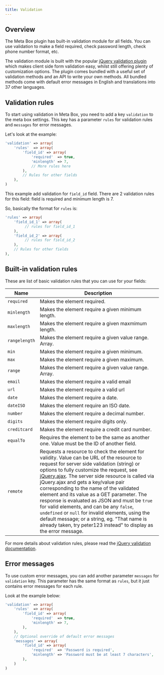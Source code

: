 ```yaml
---
title: Validation
---
```


## Overview

The Meta Box plugin has built-in validation module for all fields. You can use validation to make a field required, check password length, check phone number format, etc.

The validation module is built with the popular [jQuery validation plugin](https://jqueryvalidation.org/) which makes client side form validation easy, whilst still offering plenty of customization options. The plugin comes bundled with a useful set of validation methods and an API to write your own methods. All bundled methods come with default error messages in English and translations into 37 other languages.

## Validation rules

To start using validation in Meta Box, you need to add a key `validation` to the meta box settings. This key has a parameter `rules` for validation rules and `messages` for error messages.

Let's look at the example:

```php
'validation' => array(
    'rules'  => array(
        'field_id' => array(
            'required'  => true,
            'minlength' => 7,
            // More rules here
        ),
        // Rules for other fields
    ),
)
```

This example add validation for `field_id` field. There are 2 validation rules for this field: field is required and minimum length is 7.

So, basically the format for `rules` is:

```php
'rules' => array(
    'field_id_1' => array(
         // rules for field_id_1
    ),
    'field_id_2' => array(
         // rules for field_id_2
    ),
    // Rules for other fields
),
```

## Built-in validation rules

These are list of basic validation rules that you can use for your fields:

Name|Description
---|---
`required` | Makes the element required.
`minlength` | Makes the element require a given minimum length.
`maxlength` | Makes the element require a given maxmimum length.
`rangelength` | Makes the element require a given value range. Array.
`min` | Makes the element require a given minimum.
`max` | Makes the element require a given maximum.
`range` | Makes the element require a given value range. Array.
`email` | Makes the element require a valid email
`url` | Makes the element require a valid url
`date` | Makes the element require a date.
`dateISO` | Makes the element require an ISO date.
`number` | Makes the element require a decimal number.
`digits` | Makes the element require digits only.
`creditcard` | Makes the element require a credit card number.
`equalTo` | Requires the element to be the same as another one. Value must be the ID of another field.
`remote` | Requests a resource to check the element for validity. Value can be URL of the resource to request for server side validation (string) or options to fully customize the request, see [jQuery.ajax](https://api.jquery.com/jQuery.ajax). The server side resource is called via jQuery.ajax and gets a key/value pair corresponding to the name of the validated element and its value as a GET parameter. The response is evaluated as JSON and must be `true` for valid elements, and can be any `false`, `undefined` or `null` for invalid elements, using the default message; or a string, eg. "That name is already taken, try peter123 instead" to display as the error message.

For more details about validation rules, please read the [jQuery validation documentation](https://jqueryvalidation.org/documentation/).

## Error messages

To use custom error messages, you can add another parameter `messages` for `validation` key. This parameter has the same format as `rules`, but it just contains error messages for each rule.

Look at the example below:

```php
'validation' => array(
    'rules'  => array(
        'field_id' => array(
            'required'  => true,
            'minlength' => 7,
        ),
    ),
    // Optional override of default error messages
    'messages' => array(
        'field_id' => array(
            'required'  => 'Password is required',
            'minlength' => 'Password must be at least 7 characters',
        ),
    )
)
```
